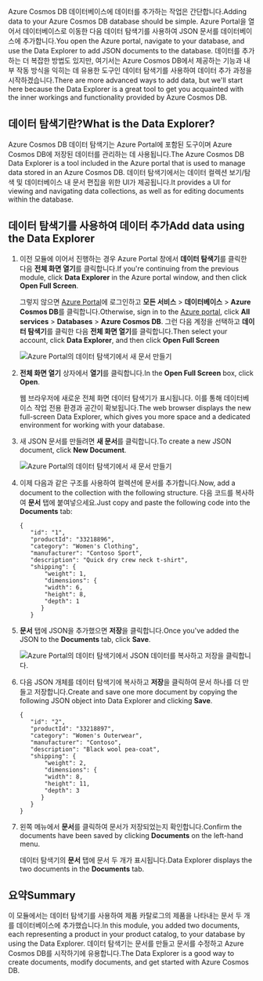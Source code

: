 <span data-ttu-id="f74fe-101">Azure Cosmos DB 데이터베이스에 데이터를 추가하는 작업은 간단합니다.</span><span class="sxs-lookup"><span data-stu-id="f74fe-101">Adding data to your Azure Cosmos DB database should be simple.</span></span> <span data-ttu-id="f74fe-102">Azure Portal을 열어서 데이터베이스로 이동한 다음 데이터 탐색기를 사용하여 JSON 문서를 데이터베이스에 추가합니다.</span><span class="sxs-lookup"><span data-stu-id="f74fe-102">You open the Azure portal, navigate to your database, and use the Data Explorer to add JSON documents to the database.</span></span> <span data-ttu-id="f74fe-103">데이터를 추가하는 더 복잡한 방법도 있지만, 여기서는 Azure Cosmos DB에서 제공하는 기능과 내부 작동 방식을 익히는 데 유용한 도구인 데이터 탐색기를 사용하여 데이터 추가 과정을 시작하겠습니다.</span><span class="sxs-lookup"><span data-stu-id="f74fe-103">There are more advanced ways to add data, but we'll start here because the Data Explorer is a great tool to get you acquainted with the inner workings and functionality provided by Azure Cosmos DB.</span></span>

## <a name="what-is-the-data-explorer"></a><span data-ttu-id="f74fe-104">데이터 탐색기란?</span><span class="sxs-lookup"><span data-stu-id="f74fe-104">What is the Data Explorer?</span></span>
<span data-ttu-id="f74fe-105">Azure Cosmos DB 데이터 탐색기는 Azure Portal에 포함된 도구이며 Azure Cosmos DB에 저장된 데이터를 관리하는 데 사용됩니다.</span><span class="sxs-lookup"><span data-stu-id="f74fe-105">The Azure Cosmos DB Data Explorer is a tool included in the Azure portal that is used to manage data stored in an Azure Cosmos DB.</span></span> <span data-ttu-id="f74fe-106">데이터 탐색기에서는 데이터 컬렉션 보기/탐색 및 데이터베이스 내 문서 편집을 위한 UI가 제공됩니다.</span><span class="sxs-lookup"><span data-stu-id="f74fe-106">It provides a UI for viewing and navigating data collections, as well as for editing documents within the database.</span></span>

## <a name="add-data-using-the-data-explorer"></a><span data-ttu-id="f74fe-107">데이터 탐색기를 사용하여 데이터 추가</span><span class="sxs-lookup"><span data-stu-id="f74fe-107">Add data using the Data Explorer</span></span>

1. <span data-ttu-id="f74fe-108">이전 모듈에 이어서 진행하는 경우 Azure Portal 창에서 **데이터 탐색기**를 클릭한 다음 **전체 화면 열기**를 클릭합니다.</span><span class="sxs-lookup"><span data-stu-id="f74fe-108">If you're continuing from the previous module, click **Data Explorer** in the Azure portal window, and then click **Open Full Screen**.</span></span>

    <span data-ttu-id="f74fe-109">그렇지 않으면 [Azure Portal](https://portal.azure.com/?azure-portal=true)에 로그인하고 **모든 서비스** > **데이터베이스** > **Azure Cosmos DB**를 클릭합니다.</span><span class="sxs-lookup"><span data-stu-id="f74fe-109">Otherwise, sign in to the [Azure portal](https://portal.azure.com/?azure-portal=true), click **All services** > **Databases** > **Azure Cosmos DB**.</span></span> <span data-ttu-id="f74fe-110">그런 다음 계정을 선택하고 **데이터 탐색기**를 클릭한 다음 **전체 화면 열기**를 클릭합니다.</span><span class="sxs-lookup"><span data-stu-id="f74fe-110">Then select your account, click **Data Explorer**, and then click **Open Full Screen**</span></span>
 
   ![Azure Portal의 데이터 탐색기에서 새 문서 만들기](../media-draft/3-azure-cosmosdb-data-explorer-full-screen.png)

2. <span data-ttu-id="f74fe-112">**전체 화면 열기** 상자에서 **열기**를 클릭합니다.</span><span class="sxs-lookup"><span data-stu-id="f74fe-112">In the **Open Full Screen** box, click **Open**.</span></span>

    <span data-ttu-id="f74fe-113">웹 브라우저에 새로운 전체 화면 데이터 탐색기가 표시됩니다. 이를 통해 데이터베이스 작업 전용 환경과 공간이 확보됩니다.</span><span class="sxs-lookup"><span data-stu-id="f74fe-113">The web browser displays the new full-screen Data Explorer, which gives you more space and a dedicated environment for working with your database.</span></span>

3. <span data-ttu-id="f74fe-114">새 JSON 문서를 만들려면 **새 문서**를 클릭합니다.</span><span class="sxs-lookup"><span data-stu-id="f74fe-114">To create a new JSON document, click **New Document**.</span></span>

   ![Azure Portal의 데이터 탐색기에서 새 문서 만들기](../media-draft/3-azure-cosmosdb-data-explorer-new-document.png)

4. <span data-ttu-id="f74fe-116">이제 다음과 같은 구조를 사용하여 컬렉션에 문서를 추가합니다.</span><span class="sxs-lookup"><span data-stu-id="f74fe-116">Now, add a document to the collection with the following structure.</span></span> <span data-ttu-id="f74fe-117">다음 코드를 복사하여 **문서** 탭에 붙여넣으세요.</span><span class="sxs-lookup"><span data-stu-id="f74fe-117">Just copy and paste the following code into the **Documents** tab:</span></span>

     ```
    {
        "id": "1",
        "productId": "33218896",
        "category": "Women's Clothing",
        "manufacturer": "Contoso Sport",
        "description": "Quick dry crew neck t-shirt",
        "shipping": {
            "weight": 1,
            "dimensions": {
            "width": 6,
            "height": 8,
            "depth": 1
           }
        }
     ```

5. <span data-ttu-id="f74fe-118">**문서** 탭에 JSON을 추가했으면 **저장**을 클릭합니다.</span><span class="sxs-lookup"><span data-stu-id="f74fe-118">Once you've added the JSON to the **Documents** tab, click **Save**.</span></span>

    ![Azure Portal의 데이터 탐색기에서 JSON 데이터를 복사하고 저장을 클릭합니다.](../media-draft/3-azure-cosmosdb-data-explorer-save-document.png)

6. <span data-ttu-id="f74fe-120">다음 JSON 개체를 데이터 탐색기에 복사하고 **저장**을 클릭하여 문서 하나를 더 만들고 저장합니다.</span><span class="sxs-lookup"><span data-stu-id="f74fe-120">Create and save one more document by copying the following JSON object into Data Explorer and clicking **Save**.</span></span>

     ```
    {
        "id": "2",
        "productId": "33218897",
        "category": "Women's Outerwear",
        "manufacturer": "Contoso",
        "description": "Black wool pea-coat",
        "shipping": {
            "weight": 2,
            "dimensions": {
            "width": 8,
            "height": 11,
            "depth": 3
           }
        }
    }
     ```

7. <span data-ttu-id="f74fe-121">왼쪽 메뉴에서 **문서**를 클릭하여 문서가 저장되었는지 확인합니다.</span><span class="sxs-lookup"><span data-stu-id="f74fe-121">Confirm the documents have been saved by clicking **Documents** on the left-hand menu.</span></span> 

    <span data-ttu-id="f74fe-122">데이터 탐색기의 **문서** 탭에 문서 두 개가 표시됩니다.</span><span class="sxs-lookup"><span data-stu-id="f74fe-122">Data Explorer displays the two documents in the **Documents** tab.</span></span>

## <a name="summary"></a><span data-ttu-id="f74fe-123">요약</span><span class="sxs-lookup"><span data-stu-id="f74fe-123">Summary</span></span>

<span data-ttu-id="f74fe-124">이 모듈에서는 데이터 탐색기를 사용하여 제품 카탈로그의 제품을 나타내는 문서 두 개를 데이터베이스에 추가했습니다.</span><span class="sxs-lookup"><span data-stu-id="f74fe-124">In this module, you added two documents, each representing a product in your product catalog, to your database by using the Data Explorer.</span></span> <span data-ttu-id="f74fe-125">데이터 탐색기는 문서를 만들고 문서를 수정하고 Azure Cosmos DB를 시작하기에 유용합니다.</span><span class="sxs-lookup"><span data-stu-id="f74fe-125">The Data Explorer is a good way to create documents, modify documents, and get started with Azure Cosmos DB.</span></span>  
